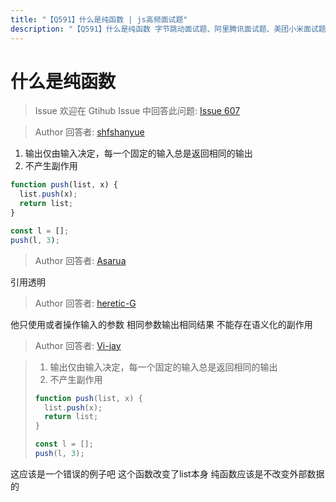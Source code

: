 ```yaml
---
title: "【Q591】什么是纯函数 | js高频面试题"
description: "【Q591】什么是纯函数 字节跳动面试题、阿里腾讯面试题、美团小米面试题。"
---
```


# 什么是纯函数

> Issue
> 欢迎在 Gtihub Issue 中回答此问题: [Issue 607](https://github.com/shfshanyue/Daily-Question/issues/607)

> Author
> 回答者: [shfshanyue](https://github.com/shfshanyue)

1. 输出仅由输入决定，每一个固定的输入总是返回相同的输出
2. 不产生副作用

```js
function push(list, x) {
  list.push(x);
  return list;
}

const l = [];
push(l, 3);
```

> Author
> 回答者: [Asarua](https://github.com/Asarua)

引用透明

> Author
> 回答者: [heretic-G](https://github.com/heretic-G)

他只使用或者操作输入的参数
相同参数输出相同结果
不能存在语义化的副作用

> Author
> 回答者: [Vi-jay](https://github.com/Vi-jay)

> 1. 输出仅由输入决定，每一个固定的输入总是返回相同的输出
> 2. 不产生副作用
>
> ```js
> function push(list, x) {
>   list.push(x);
>   return list;
> }
>
> const l = [];
> push(l, 3);
> ```

这应该是一个错误的例子吧 这个函数改变了list本身 纯函数应该是不改变外部数据的

